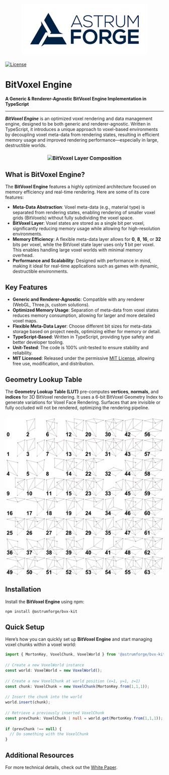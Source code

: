 <h3 align="center">
  <img src="graphics/icon_2.png?raw=true" alt="Astrum Forge Studios Logo" width="400">
</h3>

[![License](https://img.shields.io/badge/license-MIT-orange.svg?style=flat)](LICENSE)

# BitVoxel Engine

**A Generic & Renderer-Agnostic BitVoxel Engine Implementation in TypeScript**

---

**_BitVoxel Engine_** is an optimized voxel rendering and data management engine, designed to be both generic and renderer-agnostic. Written in TypeScript, it introduces a unique approach to voxel-based environments by decoupling voxel meta-data from rendering states, resulting in efficient memory usage and improved rendering performance—especially in large, destructible worlds.

<h3 align="center">
  <img src="graphics/info.jpg?raw=true" alt="BitVoxel Layer Composition" width="800">
</h3>

## What is BitVoxel Engine?

The **BitVoxel Engine** features a highly optimized architecture focused on memory efficiency and real-time rendering. Here are some of its core features:

- **Meta-Data Abstraction**: Voxel meta-data (e.g., material type) is separated from rendering states, enabling rendering of smaller voxel grids (BitVoxels) without fully subdividing the voxel space.
- **BitVoxel Layer**: Voxel states are stored as a single bit per voxel, significantly reducing memory usage while allowing for high-resolution environments.
- **Memory Efficiency**: A flexible meta-data layer allows for **0**, **8**, **16**, or **32** bits per voxel, while the BitVoxel state layer uses only **1** bit per voxel. This enables handling large voxel worlds with minimal memory overhead.
- **Performance and Scalability**: Designed with performance in mind, making it ideal for real-time applications such as games with dynamic, destructible environments.

## Key Features

- **Generic and Renderer-Agnostic**: Compatible with any renderer (WebGL, Three.js, custom solutions).
- **Optimized Memory Usage**: Separation of meta-data from voxel states reduces memory consumption, allowing for larger and more detailed voxel maps.
- **Flexible Meta-Data Layer**: Choose different bit sizes for meta-data storage based on project needs, optimizing either for memory or detail.
- **TypeScript-Based**: Written in TypeScript, providing type safety and better developer tooling.
- **Unit-Tested**: The code is 100% unit-tested to ensure stability and reliability.
- **MIT Licensed**: Released under the permissive [MIT License](LICENSE), allowing free use, modification, and distribution.

## Geometry Lookup Table

The **Geometry Lookup Table (LUT)** pre-computes **vertices**, **normals**, and **indices** for 3D BitVoxel rendering. It uses a 6-bit BitVoxel Geometry Index to generate variations for Voxel Face Rendering. Surfaces that are invisible or fully occluded will not be rendered, optimizing the rendering pipeline.

<h3 align="center">
  <img src="graphics/lut.png?raw=true" alt="BitVoxel LUT Image" width="500">
</h3>

## Installation

Install the **BitVoxel Engine** using npm:

```bash
npm install @astrumforge/bvx-kit
```

## Quick Setup

Here’s how you can quickly set up **BitVoxel Engine** and start managing voxel chunks within a voxel world:

```typescript
import { MortonKey, VoxelChunk, VoxelWorld } from '@astrumforge/bvx-kit';

// Create a new VoxelWorld instance
const world: VoxelWorld = new VoxelWorld();

// Create a new VoxelChunk at world position (x=1, y=1, z=1)
const chunk: VoxelChunk = new VoxelChunk(MortonKey.from(1,1,1));

// Insert the chunk into the world
world.insert(chunk);

// Retrieve a previously inserted VoxelChunk
const prevChunk: VoxelChunk | null = world.get(MortonKey.from(1,1,1));

if (prevChunk !== null) {
  // Do something with the VoxelChunk
}
```

## Additional Resources

For more technical details, check out the [White Paper](whitepaper.pdf).